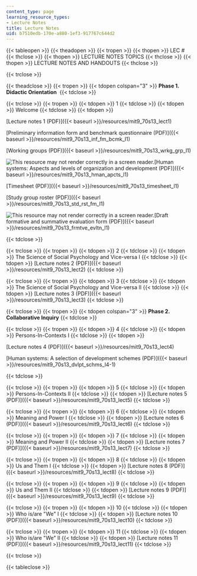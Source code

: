 ```yaml
---
content_type: page
learning_resource_types:
- Lecture Notes
title: Lecture Notes
uid: b7510edb-170e-a880-1ef3-917767c644d2
---
```


{{< tableopen >}}
{{< theadopen >}}
{{< tropen >}}
{{< thopen >}}
LEC #
{{< thclose >}}
{{< thopen >}}
LECTURE NOTES TOPICS
{{< thclose >}}
{{< thopen >}}
LECTURE NOTES AND HANDOUTS
{{< thclose >}}

{{< trclose >}}

{{< theadclose >}}
{{< tropen >}}
{{< tdopen colspan="3" >}}
**Phase 1. Didactic Orientation** 
{{< tdclose >}}

{{< trclose >}}
{{< tropen >}}
{{< tdopen >}}
1
{{< tdclose >}}
{{< tdopen >}}
Welcome
{{< tdclose >}}
{{< tdopen >}}


[Lecture notes 1 (PDF)]({{< baseurl >}}/resources/mit9_70s13_lect1)

[Preliminary information form and benchmark questionnaire (PDF)]({{< baseurl >}}/resources/mit9_70s13_inf_fm_bcmk_l1)

[Working groups (PDF)]({{< baseurl >}}/resources/mit9_70s13_wrkg_grp_l1)

![This resource may not render correctly in a screen reader.](/images/inacessible.gif)[Human systems: Aspects and levels of organization and development (PDF)]({{< baseurl >}}/resources/mit9_70s13_hman_apcts_l1)

[Timesheet (PDF)]({{< baseurl >}}/resources/mit9_70s13_timesheet_l1)

[Study group roster (PDF)]({{< baseurl >}}/resources/mit9_70s13_std_rst_fm_l1)

![This resource may not render correctly in a screen reader.](/images/inacessible.gif)[Draft formative and summative evaluation form (PDF)]({{< baseurl >}}/resources/mit9_70s13_frmtve_evltn_l1)


{{< tdclose >}}

{{< trclose >}}
{{< tropen >}}
{{< tdopen >}}
2
{{< tdclose >}}
{{< tdopen >}}
The Science of Social Psychology and Vice-versa I
{{< tdclose >}}
{{< tdopen >}}
[Lecture notes 2 (PDF)]({{< baseurl >}}/resources/mit9_70s13_lect2)
{{< tdclose >}}

{{< trclose >}}
{{< tropen >}}
{{< tdopen >}}
3
{{< tdclose >}}
{{< tdopen >}}
The Science of Social Psychology and Vice-versa II
{{< tdclose >}}
{{< tdopen >}}
[Lecture notes 3 (PDF)]({{< baseurl >}}/resources/mit9_70s13_lect3)
{{< tdclose >}}

{{< trclose >}}
{{< tropen >}}
{{< tdopen colspan="3" >}}
**Phase 2. Collaborative Inquiry**
{{< tdclose >}}

{{< trclose >}}
{{< tropen >}}
{{< tdopen >}}
4
{{< tdclose >}}
{{< tdopen >}}
Persons-In-Contexts I
{{< tdclose >}}
{{< tdopen >}}


[Lecture notes 4 (PDF)]({{< baseurl >}}/resources/mit9_70s13_lect4)

[Human systems: A selection of development schemes (PDF)]({{< baseurl >}}/resources/mit9_70s13_dvlpt_schms_l4-1)


{{< tdclose >}}

{{< trclose >}}
{{< tropen >}}
{{< tdopen >}}
5
{{< tdclose >}}
{{< tdopen >}}
Persons-In-Contexts II
{{< tdclose >}}
{{< tdopen >}}
[Lecture notes 5 (PDF)]({{< baseurl >}}/resources/mit9_70s13_lect5)
{{< tdclose >}}

{{< trclose >}}
{{< tropen >}}
{{< tdopen >}}
6
{{< tdclose >}}
{{< tdopen >}}
Meaning and Power I
{{< tdclose >}}
{{< tdopen >}}
[Lecture notes 6 (PDF)]({{< baseurl >}}/resources/mit9_70s13_lect6)
{{< tdclose >}}

{{< trclose >}}
{{< tropen >}}
{{< tdopen >}}
7
{{< tdclose >}}
{{< tdopen >}}
Meaning and Power II
{{< tdclose >}}
{{< tdopen >}}
[Lecture notes 7 (PDF)]({{< baseurl >}}/resources/mit9_70s13_lect7)
{{< tdclose >}}

{{< trclose >}}
{{< tropen >}}
{{< tdopen >}}
8
{{< tdclose >}}
{{< tdopen >}}
Us and Them I
{{< tdclose >}}
{{< tdopen >}}
[Lecture notes 8 (PDF)]({{< baseurl >}}/resources/mit9_70s13_lect8)
{{< tdclose >}}

{{< trclose >}}
{{< tropen >}}
{{< tdopen >}}
9
{{< tdclose >}}
{{< tdopen >}}
Us and Them II
{{< tdclose >}}
{{< tdopen >}}
[Lecture notes 9 (PDF)]({{< baseurl >}}/resources/mit9_70s13_lect9)
{{< tdclose >}}

{{< trclose >}}
{{< tropen >}}
{{< tdopen >}}
10
{{< tdclose >}}
{{< tdopen >}}
Who is/are "We" I
{{< tdclose >}}
{{< tdopen >}}
[Lecture notes 10 (PDF)]({{< baseurl >}}/resources/mit9_70s13_lect10)
{{< tdclose >}}

{{< trclose >}}
{{< tropen >}}
{{< tdopen >}}
11
{{< tdclose >}}
{{< tdopen >}}
Who is/are "We" II
{{< tdclose >}}
{{< tdopen >}}
[Lecture notes 11 (PDF)]({{< baseurl >}}/resources/mit9_70s13_lect11)
{{< tdclose >}}

{{< trclose >}}

{{< tableclose >}}
